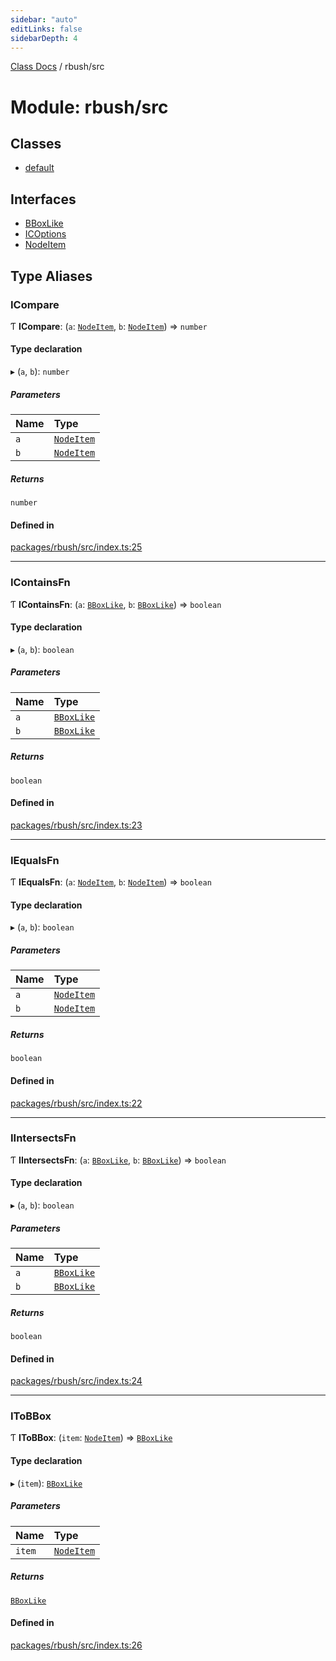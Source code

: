 ```yaml
---
sidebar: "auto"
editLinks: false
sidebarDepth: 4
---
```


[Class Docs](../index.md) / rbush/src

# Module: rbush/src

## Classes

- [default](../classes/rbush_src.default.md)

## Interfaces

- [BBoxLike](../interfaces/rbush_src.BBoxLike.md)
- [ICOptions](../interfaces/rbush_src.ICOptions.md)
- [NodeItem](../interfaces/rbush_src.NodeItem.md)

## Type Aliases

### ICompare

Ƭ **ICompare**: (`a`: [`NodeItem`](../interfaces/rbush_src.NodeItem.md), `b`: [`NodeItem`](../interfaces/rbush_src.NodeItem.md)) => `number`

#### Type declaration

▸ (`a`, `b`): `number`

##### Parameters

| Name | Type |
| :------ | :------ |
| `a` | [`NodeItem`](../interfaces/rbush_src.NodeItem.md) |
| `b` | [`NodeItem`](../interfaces/rbush_src.NodeItem.md) |

##### Returns

`number`

#### Defined in

[packages/rbush/src/index.ts:25](https://github.com/sakitam-fdd/wind-layer/blob/a0de2bd/packages/rbush/src/index.ts#L25)

___

### IContainsFn

Ƭ **IContainsFn**: (`a`: [`BBoxLike`](../interfaces/rbush_src.BBoxLike.md), `b`: [`BBoxLike`](../interfaces/rbush_src.BBoxLike.md)) => `boolean`

#### Type declaration

▸ (`a`, `b`): `boolean`

##### Parameters

| Name | Type |
| :------ | :------ |
| `a` | [`BBoxLike`](../interfaces/rbush_src.BBoxLike.md) |
| `b` | [`BBoxLike`](../interfaces/rbush_src.BBoxLike.md) |

##### Returns

`boolean`

#### Defined in

[packages/rbush/src/index.ts:23](https://github.com/sakitam-fdd/wind-layer/blob/a0de2bd/packages/rbush/src/index.ts#L23)

___

### IEqualsFn

Ƭ **IEqualsFn**: (`a`: [`NodeItem`](../interfaces/rbush_src.NodeItem.md), `b`: [`NodeItem`](../interfaces/rbush_src.NodeItem.md)) => `boolean`

#### Type declaration

▸ (`a`, `b`): `boolean`

##### Parameters

| Name | Type |
| :------ | :------ |
| `a` | [`NodeItem`](../interfaces/rbush_src.NodeItem.md) |
| `b` | [`NodeItem`](../interfaces/rbush_src.NodeItem.md) |

##### Returns

`boolean`

#### Defined in

[packages/rbush/src/index.ts:22](https://github.com/sakitam-fdd/wind-layer/blob/a0de2bd/packages/rbush/src/index.ts#L22)

___

### IIntersectsFn

Ƭ **IIntersectsFn**: (`a`: [`BBoxLike`](../interfaces/rbush_src.BBoxLike.md), `b`: [`BBoxLike`](../interfaces/rbush_src.BBoxLike.md)) => `boolean`

#### Type declaration

▸ (`a`, `b`): `boolean`

##### Parameters

| Name | Type |
| :------ | :------ |
| `a` | [`BBoxLike`](../interfaces/rbush_src.BBoxLike.md) |
| `b` | [`BBoxLike`](../interfaces/rbush_src.BBoxLike.md) |

##### Returns

`boolean`

#### Defined in

[packages/rbush/src/index.ts:24](https://github.com/sakitam-fdd/wind-layer/blob/a0de2bd/packages/rbush/src/index.ts#L24)

___

### IToBBox

Ƭ **IToBBox**: (`item`: [`NodeItem`](../interfaces/rbush_src.NodeItem.md)) => [`BBoxLike`](../interfaces/rbush_src.BBoxLike.md)

#### Type declaration

▸ (`item`): [`BBoxLike`](../interfaces/rbush_src.BBoxLike.md)

##### Parameters

| Name | Type |
| :------ | :------ |
| `item` | [`NodeItem`](../interfaces/rbush_src.NodeItem.md) |

##### Returns

[`BBoxLike`](../interfaces/rbush_src.BBoxLike.md)

#### Defined in

[packages/rbush/src/index.ts:26](https://github.com/sakitam-fdd/wind-layer/blob/a0de2bd/packages/rbush/src/index.ts#L26)

